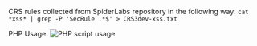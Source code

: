 CRS rules collected from SpiderLabs repository in the following way:
`cat *xss* | grep -P 'SecRule .*$' > CRS3dev-xss.txt`

PHP Usage:
![PHP script usage](http://s8.hostingkartinok.com/uploads/images/2016/05/a5779e75cf53143e3e7cf5c06d26d8d9.png)

